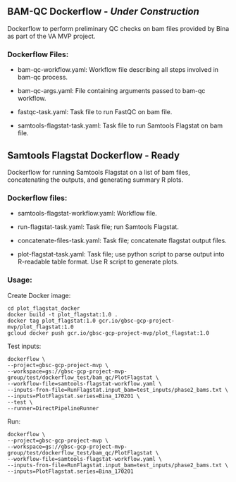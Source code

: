 ## BAM-QC Dockerflow - *Under Construction*

Dockerflow to perform preliminary QC checks on bam files provided by Bina as part of the VA MVP project.

### Dockerflow Files:

- bam-qc-workflow.yaml: Workflow file describing all steps involved in bam-qc process.

- bam-qc-args.yaml: File containing arguments passed to bam-qc workflow.

- fastqc-task.yaml: Task file to run FastQC on bam file.

- samtools-flagstat-task.yaml: Task file to run Samtools Flagstat on bam file. 

## Samtools Flagstat Dockerflow - Ready

Dockerflow for running Samtools Flagstat on a list of bam files, concatenating the outputs, and generating summary R plots.

### Dockerflow files:

- samtools-flagstat-workflow.yaml: Workflow file.

- run-flagstat-task.yaml: Task file; run Samtools Flagstat.

- concatenate-files-task.yaml: Task file; concatenate flagstat output files.

- plot-flagstat-task.yaml: Task file; use python script to parse output into R-readable table format. Use R script to generate plots.

### Usage:
Create Docker image:
```
cd plot_flagstat_docker
docker build -t plot_flagstat:1.0 .
docker tag plot_flagstat:1.0 gcr.io/gbsc-gcp-project-mvp/plot_flagstat:1.0
gcloud docker push gcr.io/gbsc-gcp-project-mvp/plot_flagstat:1.0
```

Test inputs:
```
dockerflow \
--project=gbsc-gcp-project-mvp \
--workspace=gs://gbsc-gcp-project-mvp-group/test/dockerflow_test/bam_qc/PlotFlagstat \
--workflow-file=samtools-flagstat-workflow.yaml \
--inputs-fron-file=RunFlagstat.input_bam=test_inputs/phase2_bams.txt \
--inputs=PlotFlagstat.series=Bina_170201 \
--test \
--runner=DirectPipelineRunner
```

Run:
```
dockerflow \
--project=gbsc-gcp-project-mvp \
--workspace=gs://gbsc-gcp-project-mvp-group/test/dockerflow_test/bam_qc/PlotFlagstat \
--workflow-file=samtools-flagstat-workflow.yaml \
--inputs-fron-file=RunFlagstat.input_bam=test_inputs/phase2_bams.txt \
--inputs=PlotFlagstat.series=Bina_170201
```
